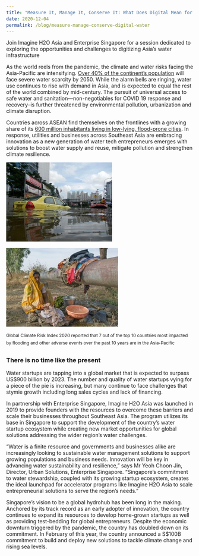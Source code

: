 ```yaml
---
title: "Measure It, Manage It, Conserve It: What Does Digital Mean for Water in 2020?"
date: 2020-12-04
permalink: /blog/measure-manage-conserve-digital-water
---
```

Join Imagine H2O Asia and Enterprise Singapore for a session dedicated to exploring the opportunities and challenges to digitizing Asia’s water infrastructure

As the world reels from the pandemic, the climate and water risks facing the Asia-Pacific are intensifying. [Over 40% of the continent’s population](https://www.eco-business.com/news/whats-being-done-to-fix-water-scarcity-in-asias-most-water-stressed-countries/) will face severe water scarcity by 2050. While the alarm bells are ringing, water use continues to rise with demand in Asia, and is expected to equal the rest of the world combined by mid-century. The pursuit of universal access to safe water and sanitation—non-negotiables for COVID 19 response and recovery–is further threatened by environmental pollution, urbanization and climate disruption.   

Countries across ASEAN find themselves on the frontlines with a growing share of its [600 million inhabitants living in low-lying, flood-prone cities](https://theaseanpost.com/article/aseans-megacities-danger). In response, utilities and businesses across Southeast Asia are embracing innovation as a new generation of water tech entrepreneurs emerges with solutions to boost water supply and reuse, mitigate pollution and strengthen climate resilience.

![](/images/SWITCH_2020-Digital_Water_1.jpg)

![](/images/SWITCH_2020-Digital_Water_2.jpg)

<sup>Global Climate Risk Index 2020 reported that 7 out of the top 10 countries most impacted by flooding and other adverse events over the past 10 years are in the Asia-Pacific</sup>

### There is no time like the present

Water startups are tapping into a global market that is expected to surpass US$900 billion by 2023. The number and quality of water startups vying for a piece of the pie is increasing, but many continue to face challenges that stymie growth including long sales cycles and lack of financing.

In partnership with Enterprise Singapore, Imagine H2O Asia was launched in 2019 to provide founders with the resources to overcome these barriers and scale their businesses throughout Southeast Asia. The program utilizes its base in Singapore to support the development of the country’s water startup ecosystem while creating new market opportunities for global solutions addressing the wider region’s water challenges.

“Water is a finite resource and governments and businesses alike are increasingly looking to sustainable water management solutions to support growing populations and business needs. Innovation will be key in advancing water sustainability and resilience,” says Mr Yeoh Choon Jin, Director, Urban Solutions, Enterprise Singapore. “Singapore’s commitment to water stewardship, coupled with its growing startup ecosystem, creates the ideal launchpad for accelerator programs like Imagine H2O Asia to scale entrepreneurial solutions to serve the region’s needs.”

Singapore’s vision to be a global hydrohub has been long in the making. Anchored by its track record as an early adopter of innovation, the country continues to expand its resources to develop home-grown startups as well as providing test-bedding for global entrepreneurs. Despite the economic downturn triggered by the pandemic, the country has doubled down on its commitment. In February of this year, the country announced a S$100B commitment to build and deploy new solutions to tackle climate change and rising sea levels.